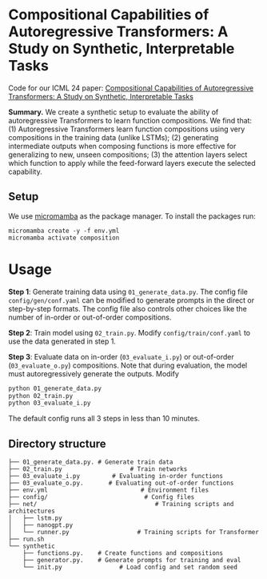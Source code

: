 # Compositional Capabilities of Autoregressive Transformers: A Study on Synthetic, Interpretable Tasks

Code for our ICML 24 paper:  [Compositional Capabilities of Autoregressive Transformers: A Study on Synthetic, Interpretable Tasks](https://arxiv.org/abs/2311.12997)

**Summary.** We create a synthetic setup to evaluate the ability of autoregressive Transformers to learn function compositions. We find that: (1) Autoregressive Transformers learn function compositions using very compositions in the training data (unlike LSTMs); (2) generating intermediate outputs when composing functions is more effective for generalizing to new, unseen compositions; (3) the attention layers select which function to apply while the feed-forward layers execute the selected capability. 

## Setup

We use [micromamba](https://mamba.readthedocs.io/en/latest/installation.html) as the package manager. To install the packages run:

```
micromamba create -y -f env.yml
micromamba activate composition
```

# Usage

**Step 1**: Generate training data using `01_generate_data.py`. The config file `config/gen/conf.yaml` can be modified to generate prompts in the direct or step-by-step formats. The config file also controls other choices like the number of in-order or out-of-order compositions. 

**Step 2**: Train model using `02_train.py`. Modify `config/train/conf.yaml` to use the data generated in step 1.

**Step 3**: Evaluate data on in-order (`03_evaluate_i.py`) or out-of-order (`03_evaluate_o.py`) compositions. Note that during evaluation, the model must autoregressively generate the outputs. Modify 


```bash
python 01_generate_data.py
python 02_train.py
python 03_evaluate_i.py
```

The default config runs all 3 steps in less than 10 minutes.

## Directory structure

```
├── 01_generate_data.py. # Generate train data
├── 02_train.py                   # Train networks
├── 03_evaluate_i.py         # Evaluating in-order functions
├── 03_evaluate_o.py.       # Evaluating out-of-order functions
├── env.yml                          # Environment files 
├── config/                           # Config files
├── net/                                 # Training scripts and architectures
│   ├── lstm.py
│   ├── nanogpt.py               
│   └── runner.py                   # Training scripts for Transformer
├── run.sh
└── synthetic
    ├── functions.py.    # Create functions and compositions
    ├── generator.py.    # Generate prompts for training and eval
    └── init.py                # Load config and set random seed
```
